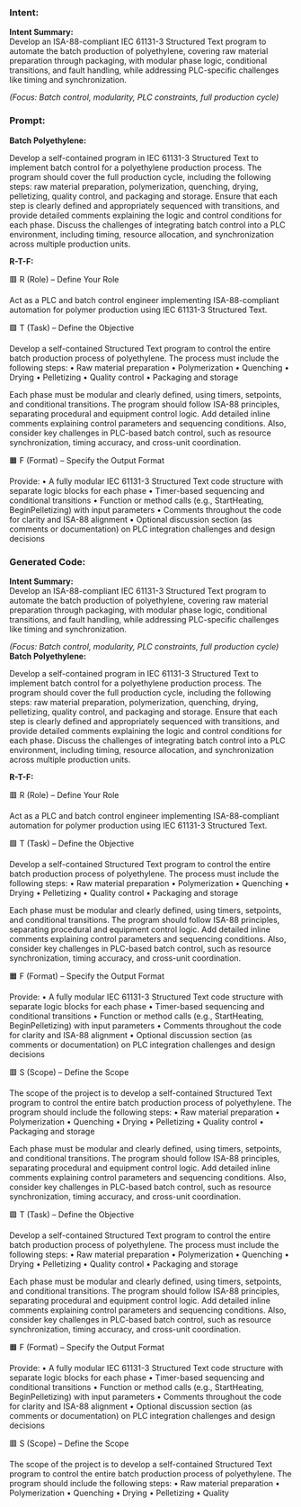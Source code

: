 ### Intent:
**Intent Summary:**  
Develop an ISA-88-compliant IEC 61131-3 Structured Text program to automate the batch production of polyethylene, covering raw material preparation through packaging, with modular phase logic, conditional transitions, and fault handling, while addressing PLC-specific challenges like timing and synchronization.  

*(Focus: Batch control, modularity, PLC constraints, full production cycle)*

### Prompt:
**Batch Polyethylene:**

Develop a self-contained program in IEC 61131-3 Structured Text to implement batch control for a polyethylene production process. The program should cover the full production cycle, including the following steps: raw material preparation, polymerization, quenching, drying, pelletizing, quality control, and packaging and storage. Ensure that each step is clearly defined and appropriately sequenced with transitions, and provide detailed comments explaining the logic and control conditions for each phase. Discuss the challenges of integrating batch control into a PLC environment, including timing, resource allocation, and synchronization across multiple production units.

**R-T-F:**

🟥 R (Role) – Define Your Role

Act as a PLC and batch control engineer implementing ISA-88-compliant automation for polymer production using IEC 61131-3 Structured Text.

🟩 T (Task) – Define the Objective

Develop a self-contained Structured Text program to control the entire batch production process of polyethylene. The process must include the following steps:
	•	Raw material preparation
	•	Polymerization
	•	Quenching
	•	Drying
	•	Pelletizing
	•	Quality control
	•	Packaging and storage

Each phase must be modular and clearly defined, using timers, setpoints, and conditional transitions. The program should follow ISA-88 principles, separating procedural and equipment control logic. Add detailed inline comments explaining control parameters and sequencing conditions. Also, consider key challenges in PLC-based batch control, such as resource synchronization, timing accuracy, and cross-unit coordination.

🟧 F (Format) – Specify the Output Format

Provide:
	•	A fully modular IEC 61131-3 Structured Text code structure with separate logic blocks for each phase
	•	Timer-based sequencing and conditional transitions
	•	Function or method calls (e.g., StartHeating, BeginPelletizing) with input parameters
	•	Comments throughout the code for clarity and ISA-88 alignment
	•	Optional discussion section (as comments or documentation) on PLC integration challenges and design decisions

### Generated Code:
**Intent Summary:**  
Develop an ISA-88-compliant IEC 61131-3 Structured Text program to automate the batch production of polyethylene, covering raw material preparation through packaging, with modular phase logic, conditional transitions, and fault handling, while addressing PLC-specific challenges like timing and synchronization.  

*(Focus: Batch control, modularity, PLC constraints, full production cycle)*
**Batch Polyethylene:**

Develop a self-contained program in IEC 61131-3 Structured Text to implement batch control for a polyethylene production process. The program should cover the full production cycle, including the following steps: raw material preparation, polymerization, quenching, drying, pelletizing, quality control, and packaging and storage. Ensure that each step is clearly defined and appropriately sequenced with transitions, and provide detailed comments explaining the logic and control conditions for each phase. Discuss the challenges of integrating batch control into a PLC environment, including timing, resource allocation, and synchronization across multiple production units.

**R-T-F:**

🟥 R (Role) – Define Your Role

Act as a PLC and batch control engineer implementing ISA-88-compliant automation for polymer production using IEC 61131-3 Structured Text.

🟩 T (Task) – Define the Objective

Develop a self-contained Structured Text program to control the entire batch production process of polyethylene. The process must include the following steps:
	•	Raw material preparation
	•	Polymerization
	•	Quenching
	•	Drying
	•	Pelletizing
	•	Quality control
	•	Packaging and storage

Each phase must be modular and clearly defined, using timers, setpoints, and conditional transitions. The program should follow ISA-88 principles, separating procedural and equipment control logic. Add detailed inline comments explaining control parameters and sequencing conditions. Also, consider key challenges in PLC-based batch control, such as resource synchronization, timing accuracy, and cross-unit coordination.

🟧 F (Format) – Specify the Output Format

Provide:
	•	A fully modular IEC 61131-3 Structured Text code structure with separate logic blocks for each phase
	•	Timer-based sequencing and conditional transitions
	•	Function or method calls (e.g., StartHeating, BeginPelletizing) with input parameters
	•	Comments throughout the code for clarity and ISA-88 alignment
	•	Optional discussion section (as comments or documentation) on PLC integration challenges and design decisions

🟥 S (Scope) – Define the Scope

The scope of the project is to develop a self-contained Structured Text program to control the entire batch production process of polyethylene. The program should include the following steps:
	•	Raw material preparation
	•	Polymerization
	•	Quenching
	•	Drying
	•	Pelletizing
	•	Quality control
	•	Packaging and storage

Each phase must be modular and clearly defined, using timers, setpoints, and conditional transitions. The program should follow ISA-88 principles, separating procedural and equipment control logic. Add detailed inline comments explaining control parameters and sequencing conditions. Also, consider key challenges in PLC-based batch control, such as resource synchronization, timing accuracy, and cross-unit coordination.

🟩 T (Task) – Define the Objective

Develop a self-contained Structured Text program to control the entire batch production process of polyethylene. The process must include the following steps:
	•	Raw material preparation
	•	Polymerization
	•	Quenching
	•	Drying
	•	Pelletizing
	•	Quality control
	•	Packaging and storage

Each phase must be modular and clearly defined, using timers, setpoints, and conditional transitions. The program should follow ISA-88 principles, separating procedural and equipment control logic. Add detailed inline comments explaining control parameters and sequencing conditions. Also, consider key challenges in PLC-based batch control, such as resource synchronization, timing accuracy, and cross-unit coordination.

🟧 F (Format) – Specify the Output Format

Provide:
	•	A fully modular IEC 61131-3 Structured Text code structure with separate logic blocks for each phase
	•	Timer-based sequencing and conditional transitions
	•	Function or method calls (e.g., StartHeating, BeginPelletizing) with input parameters
	•	Comments throughout the code for clarity and ISA-88 alignment
	•	Optional discussion section (as comments or documentation) on PLC integration challenges and design decisions

🟥 S (Scope) – Define the Scope

The scope of the project is to develop a self-contained Structured Text program to control the entire batch production process of polyethylene. The program should include the following steps:
	•	Raw material preparation
	•	Polymerization
	•	Quenching
	•	Drying
	•	Pelletizing
	•	Quality
